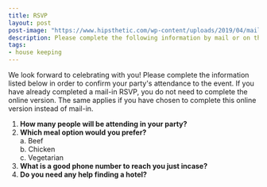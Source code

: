 ```yaml
---
title: RSVP
layout: post
post-image: "https://www.hipsthetic.com/wp-content/uploads/2019/04/mail-with-wings.jpg?ezimgfmt=rs:740x398/rscb1/ng:webp/ngcb1"
description: Please complete the following information by mail or on this page in order to confirm attendance. 
tags:
- house keeping
---
```


We look forward to celebrating with you! Please complete the information listed below in order to confirm your party's attendance to the event. If you have already completed a mail-in RSVP, you do not need to complete the online version. The same applies if you have chosen to complete this online version instead of mail-in. 

1. **How many people will be attending in your party?**  
2. **Which meal option would you prefer?**  
    a. Beef  
    b. Chicken  
    c. Vegetarian   
3. **What is a good phone number to reach you just incase?**
4. **Do you need any help finding a hotel?**
